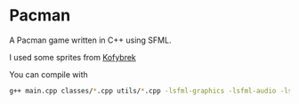 # Pacman
A Pacman game written in C++ using SFML.

I used some sprites from [Kofybrek](https://github.com/Kofybrek/Pacman)

You can compile with
```bash
g++ main.cpp classes/*.cpp utils/*.cpp -lsfml-graphics -lsfml-audio -lsfml-window -lsfml-system -o pacman
```
